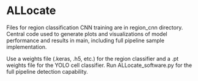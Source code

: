 # ALLocate

Files for region classification CNN training are in region_cnn directory. Central code used to generate plots and visualizations of model performance and results in main, including full pipeline sample implementation.

Use a weights file (.keras, .h5, etc.) for the region classifier and a .pt weights file for the YOLO cell classifier. Run ALLocate_software.py for the full pipeline detection capability. 
